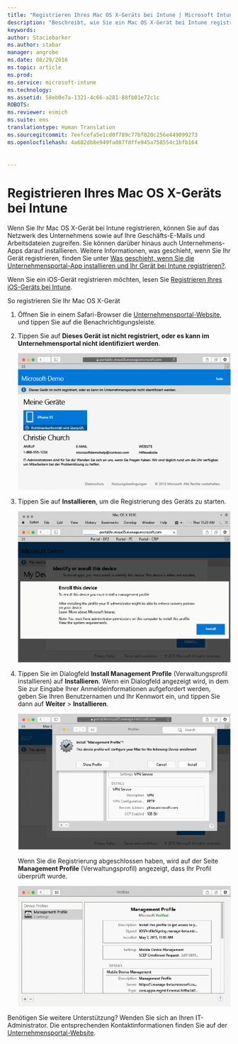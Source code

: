```yaml
---
title: "Registrieren Ihres Mac OS X-Geräts bei Intune | Microsoft Intune"
description: "Beschreibt, wie Sie ein Mac OS X-Gerät bei Intune registrieren."
keywords: 
author: Staciebarker
ms.author: stabar
manager: angrobe
ms.date: 08/29/2016
ms.topic: article
ms.prod: 
ms.service: microsoft-intune
ms.technology: 
ms.assetid: 58eb0e7a-1321-4c66-a281-88fb01e72c1c
ROBOTS: 
ms.reviewer: esmich
ms.suite: ems
translationtype: Human Translation
ms.sourcegitcommit: 7eefcefa5e1cd0f789c77bf020c256e449099273
ms.openlocfilehash: 4a682db8e949fa087fdffe945a758554c1bfb164


---
```



# Registrieren Ihres Mac OS X-Geräts bei Intune

Wenn Sie Ihr Mac OS X-Gerät bei Intune registrieren, können Sie auf das Netzwerk des Unternehmens sowie auf Ihre Geschäfts-E-Mails und Arbeitsdateien zugreifen. Sie können darüber hinaus auch Unternehmens-Apps darauf installieren. Weitere Informationen, was geschieht, wenn Sie Ihr Gerät registrieren, finden Sie unter [Was geschieht, wenn Sie die Unternehmensportal-App installieren und Ihr Gerät bei Intune registrieren?](what-happens-if-you-install-the-company-portal-app-and-enroll-your-device-in-intune-ios.md).

Wenn Sie ein iOS-Gerät registrieren möchten, lesen Sie [Registrieren Ihres iOS-Geräts bei Intune](enroll-your-device-in-intune-ios.md).


So registrieren Sie Ihr Mac OS X-Gerät

1.  Öffnen Sie in einem Safari-Browser die [Unternehmensportal-Website](https://portal.manage.microsoft.com), und tippen Sie auf die Benachrichtigungsleiste.

2.  Tippen Sie auf **Dieses Gerät ist nicht registriert, oder es kann im Unternehmensportal nicht identifiziert werden**.

    ![device-not-enrolled](./media/1-macosx-enroll-tap-enroll.png)

3.  Tippen Sie auf **Installieren**, um die Registrierung des Geräts zu starten.

    ![tap-install-to-enroll](./media/2-macosx-enroll--install-button.png)

4.  Tippen Sie im Dialogfeld **Install Management Profile** (Verwaltungsprofil installieren) auf **Installieren**. Wenn ein Dialogfeld angezeigt wird, in dem Sie zur Eingabe Ihrer Anmeldeinformationen aufgefordert werden, geben Sie Ihren Benutzernamen und Ihr Kennwort ein, und tippen Sie dann auf **Weiter** &gt; **Installieren**.

    ![install-management-profile](./media/3-macosx-enroll-tap-install.png)

    Wenn Sie die Registrierung abgeschlossen haben, wird auf der Seite **Management Profile** (Verwaltungsprofil) angezeigt, dass Ihr Profil überprüft wurde.

    ![management-profile-verified](./media/4-macosx-enroll-done.png)

Benötigen Sie weitere Unterstützung? Wenden Sie sich an Ihren IT-Administrator. Die entsprechenden Kontaktinformationen finden Sie auf der [Unternehmensportal-Website](http://portal.manage.microsoft.com).



<!--HONumber=Oct16_HO2-->


